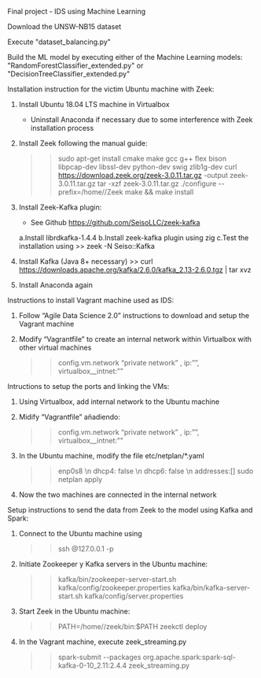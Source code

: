 Final project - IDS using Machine Learning


Download the UNSW-NB15 dataset

Execute "dataset_balancing.py"

Build the ML model by executing either of the Machine Learning models: "RandomForestClassifier_extended.py" or "DecisionTreeClassifier_extended.py"


Installation instruction for the victim Ubuntu machine with Zeek:


1.	Install Ubuntu 18.04 LTS machine in Virtualbox
	- Uninstall Anaconda if necessary due to some interference with Zeek installation process

2.	Install Zeek following the manual guide:
	>> sudo apt-get install cmake make gcc g++ flex bison libpcap-dev libssl-dev python-dev swig zlib1g-dev
	>> curl https://download.zeek.org/zeek-3.0.11.tar.gz -output zeek-3.0.11.tar.gz
	>> tar -xzf zeek-3.0.11.tar.gz
	>> ./configure -- prefix=/home/<user>/Zeek
	>> make && make install

3.	Install Zeek-Kafka plugin:
	- See Github https://github.com/SeisoLLC/zeek-kafka

	a.Install librdkafka-1.4.4
	b.Install zeek-kafka plugin using zig
	c.Test the installation using 
		>> zeek -N Seiso::Kafka

4.	Install Kafka (Java 8+ necessary)
    	>> curl https://downloads.apache.org/kafka/2.6.0/kafka_2.13-2.6.0.tgz | tar xvz

5.	Install Anaconda again



Instructions to install Vagrant machine used as IDS:

1.	Follow “Agile Data Science 2.0” instructions to download and setup the Vagrant machine

2.	Modify “Vagrantfile” to create an internal network within Virtualbox with other virtual machines
	>> config.vm.network “private network” , ip:”<IP address to use>”, virtualbox__intnet:”<internal network name>”




Intructions to setup the ports and linking the VMs:
1.	Using Virtualbox, add internal network to the Ubuntu machine

2.	Midify “Vagrantfile” añadiendo:
	>> config.vm.network “private network” , ip:”<IP address to use>”, virtualbox__intnet:”<internal network name>”

3.	In the Ubuntu machine, modify the file etc/netplan/*.yaml
	>> enp0s8 \n dhcp4: false \n dhcp6: false \n addresses:[<IP address>]
	>> sudo netplan apply

4.	Now the two machines are connected in the internal network 



Setup instructions to send the data from Zeek to the model using Kafka and Spark:

1.	Connect to the Ubuntu machine using
	>>ssh <username>@127.0.0.1 -p <port to connect to vm>

2.	Initiate Zookeeper y Kafka servers in the Ubuntu machine:
	>> kafka/bin/zookeeper-server-start.sh kafka/config/zookeeper.properties
	>> kafka/bin/kafka-server-start.sh kafka/config/server.properties

3.	Start Zeek in the Ubuntu machine:
	>> PATH=/home/<username>/zeek/bin:$PATH
	>> zeekctl deploy

4.	In the Vagrant machine, execute zeek_streaming.py
	>> spark-submit --packages org.apache.spark:spark-sql-kafka-0-10_2.11:2.4.4 zeek_streaming.py